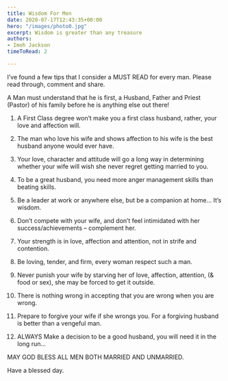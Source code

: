 ```yaml
---
title: Wisdom For Men
date: 2020-07-17T12:43:35+00:00
hero: "/images/photo0.jpg"
excerpt: Wisdom is greater than any treasure
authors:
- Imoh Jackson
timeToRead: 2

---
```

I’ve found a few tips that I consider a MUST READ for every man. Please read through, comment and share.

A Man must understand that he is first, a Husband, Father and Priest (Pastor) of his family before he is anything else out there!

1. A First Class degree won’t make you a first class husband, rather, your love and affection will.

2. The man who love his wife and shows affection to his wife is the best husband anyone would ever have.

3. Your love, character and attitude will go a long way in determining whether your wife will wish she never regret getting married to you.

4. To be a great husband, you need more anger management skills than beating skills.

5. Be a leader at work or anywhere else, but be a companion at home… It’s wisdom.

6. Don’t compete with your wife, and don’t feel intimidated with her success/achievements – complement her.

7. Your strength is in love, affection and attention, not in strife and contention.

8. Be loving, tender, and firm, every woman respect such a man.

9. Never punish your wife by starving her of love, affection, attention, (& food or sex), she may be forced to get it outside.

10. There is nothing wrong in accepting that you are wrong when you are wrong.

11. Prepare to forgive your wife if she wrongs you. For a forgiving husband is better than a vengeful man.

12. ALWAYS Make a decision to be a good husband, you will need it in the long run…

MAY GOD BLESS ALL MEN BOTH MARRIED AND UNMARRIED.

Have a blessed day.